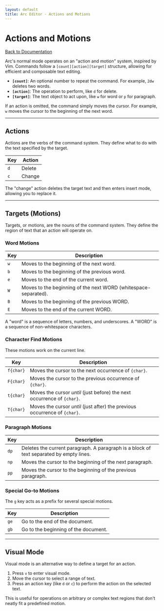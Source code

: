 ```yaml
---
layout: default
title: Arc Editor - Actions and Motions
---
```


# Actions and Motions

[Back to Documentation](documentation.html)

Arc's normal mode operates on an "action and motion" system, inspired by Vim. Commands follow a `[count][action][target]` structure, allowing for efficient and composable text editing.

-   **`[count]`**: An optional number to repeat the command. For example, `2dw` deletes two words.
-   **`[action]`**: The operation to perform, like `d` for delete.
-   **`[target]`**: The text object to act upon, like `w` for word or `p` for paragraph.

If an action is omitted, the command simply moves the cursor. For example, `w` moves the cursor to the beginning of the next word.

---

## Actions

Actions are the verbs of the command system. They define what to do with the text specified by the target.

| Key | Action  |
| --- | ------- |
| `d` | Delete  |
| `c` | Change  |

The "change" action deletes the target text and then enters insert mode, allowing you to replace it.

---

## Targets (Motions)

Targets, or motions, are the nouns of the command system. They define the region of text that an action will operate on.

### Word Motions

| Key | Description                               |
| --- | ----------------------------------------- |
| `w` | Moves to the beginning of the next word.  |
| `b` | Moves to the beginning of the previous word. |
| `e` | Moves to the end of the current word.     |
| `W` | Moves to the beginning of the next WORD (whitespace-separated). |
| `B` | Moves to the beginning of the previous WORD. |
| `E` | Moves to the end of the current WORD.     |

A "word" is a sequence of letters, numbers, and underscores. A "WORD" is a sequence of non-whitespace characters.

### Character Find Motions

These motions work on the current line.

| Key     | Description                                        |
| ------- | -------------------------------------------------- |
| `f{char}` | Moves the cursor to the next occurrence of `{char}`. |
| `F{char}` | Moves the cursor to the previous occurrence of `{char}`. |
| `t{char}` | Moves the cursor *until* (just before) the next occurrence of `{char}`. |
| `T{char}` | Moves the cursor *until* (just after) the previous occurrence of `{char}`. |

### Paragraph Motions

| Key | Description                                                               |
| --- | ------------------------------------------------------------------------- |
| `dp`| Deletes the current paragraph. A paragraph is a block of text separated by empty lines. |
| `np`| Moves the cursor to the beginning of the next paragraph.                  |
| `pp`| Moves the cursor to the beginning of the previous paragraph.              |

### Special Go-to Motions

The `g` key acts as a prefix for several special motions.

| Key | Description                                |
| --- | ------------------------------------------ |
| `ge`| Go to the end of the document.             |
| `gb`| Go to the beginning of the document.       |

---

## Visual Mode

Visual mode is an alternative way to define a target for an action.

1.  Press `v` to enter visual mode.
2.  Move the cursor to select a range of text.
3.  Press an action key (like `d` or `c`) to perform the action on the selected text.

This is useful for operations on arbitrary or complex text regions that don't neatly fit a predefined motion.
